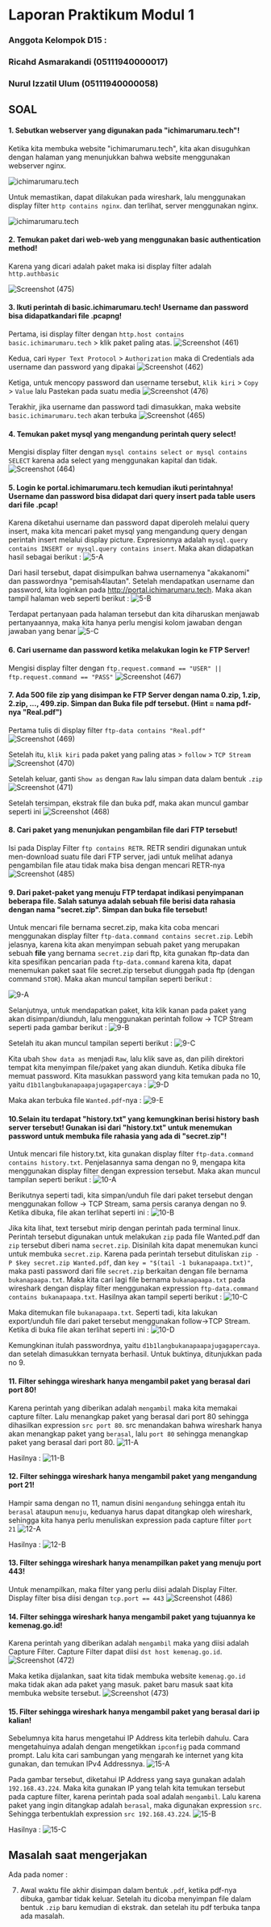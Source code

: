 # Laporan Praktikum Modul 1

### Anggota  Kelompok D15 :

### Ricahd Asmarakandi (05111940000017)

### Nurul Izzatil Ulum (05111940000058)



## SOAL

#### 1. Sebutkan webserver yang digunakan pada "ichimarumaru.tech"!

Ketika kita membuka website "ichimarumaru.tech", kita akan disuguhkan dengan halaman yang menunjukkan bahwa website menggunakan webserver nginx.

![ichimarumaru.tech](/pictures/1-A.png)

Untuk memastikan, dapat dilakukan pada wireshark, lalu menggunakan display filter `http contains nginx`. dan terlihat, server menggunakan nginx.

![ichimarumaru.tech](/pictures/1-B.png)

#### 2. Temukan paket dari web-web yang menggunakan basic authentication method!

Karena yang dicari adalah paket maka isi display filter adalah `http.authbasic`

![Screenshot (475)](https://user-images.githubusercontent.com/76694068/134185295-02284804-a8c8-4f57-a8e4-0808a4822d1a.png)


#### 3. Ikuti perintah di basic.ichimarumaru.tech! Username dan password bisa didapatkandari file .pcapng!

Pertama, isi display filter dengan `http.host contains basic.ichimarumaru.tech` > klik paket paling atas.
![Screenshot (461)](https://user-images.githubusercontent.com/76694068/134185981-b4914c75-d362-4740-acfc-8a3432a88ee9.png)

Kedua, cari `Hyper Text Protocol` > `Authorization` maka di Credentials ada username dan password yang dipakai
![Screenshot (462)](https://user-images.githubusercontent.com/76694068/134185997-4d96d446-b5cf-4238-9b85-8916d0eeb1b2.png)

Ketiga, untuk mencopy password dan username tersebut, `klik kiri` > `Copy` > `Value` lalu Pastekan pada suatu media 
![Screenshot (476)](https://user-images.githubusercontent.com/76694068/134186808-a653d696-4dc0-4628-aca5-6fdf1af602c8.png)

Terakhir, jika username dan password tadi dimasukkan, maka website `basic.ichimarumaru.tech` akan terbuka
![Screenshot (465)](https://user-images.githubusercontent.com/76694068/134186001-eee6f033-8d05-44cc-baea-e16a7cb4d784.png)

#### 4. Temukan paket mysql yang mengandung perintah query select!

Mengisi display filter dengan `mysql contains select or mysql contains SELECT` karena ada select yang menggunakan kapital dan tidak.
![Screenshot (464)](https://user-images.githubusercontent.com/76694068/134187633-05e65f2d-4981-4f8d-bc3a-b1f0c5e1fd8c.png)


#### 5. Login ke portal.ichimarumaru.tech kemudian ikuti perintahnya! Username dan password bisa didapat dari query insert pada table users dari file .pcap!

Karena diketahui username dan password dapat diperoleh melalui query insert, maka kita mencari paket mysql yang mengandung query dengan perintah insert melalui display picture. Expresionnya adalah `mysql.query contains INSERT or mysql.query contains insert`. Maka akan didapatkan hasil sebagai berikut :
![5-A](pictures/5-A.png)

Dari hasil tersebut, dapat disimpulkan bahwa usernamenya "akakanomi" dan passwordnya "pemisah4lautan". Setelah mendapatkan username dan password, kita loginkan pada http://portal.ichimarumaru.tech. Maka akan tampil halaman web seperti berikut :
![5-B](pictures/5-B.png)

Terdapat pertanyaan pada halaman tersebut dan kita diharuskan menjawab pertanyaannya, maka kita hanya perlu mengisi kolom jawaban dengan jawaban yang benar
![5-C](pictures/5-C.png)

#### 6. Cari username dan password ketika melakukan login ke FTP Server!

Mengisi display filter dengan `ftp.request.command == "USER" || ftp.request.command == "PASS"`
![Screenshot (467)](https://user-images.githubusercontent.com/76694068/134188079-24747c98-55b8-47b6-8286-2b45bbbe8cc5.png)


#### 7. Ada 500 file zip yang disimpan ke FTP Server dengan nama 0.zip, 1.zip, 2.zip, ..., 499.zip. Simpan dan Buka file pdf tersebut. (Hint = nama pdf-nya "Real.pdf")

Pertama tulis di display filter `ftp-data contains "Real.pdf"`
![Screenshot (469)](https://user-images.githubusercontent.com/76694068/134457220-43cb3300-1ca1-4606-ae16-0003e8d947b2.png)

Setelah itu, `klik kiri` pada paket yang paling atas > `follow` > `TCP Stream`
![Screenshot (470)](https://user-images.githubusercontent.com/76694068/134457223-fcdd61f5-a8b6-493a-b2bc-508e60418165.png)

Setelah keluar, ganti `Show as` dengan `Raw` lalu simpan data dalam bentuk `.zip`
![Screenshot (471)](https://user-images.githubusercontent.com/76694068/134457225-23dbe95a-d2a5-4fb3-8906-8a32024866f4.png)

Setelah tersimpan, ekstrak file dan buka pdf, maka akan muncul gambar seperti ini
![Screenshot (468)](https://user-images.githubusercontent.com/76694068/134457216-46ce016b-7f99-4524-808c-79bf450f1b24.png)


#### 8. Cari paket yang menunjukan pengambilan file dari FTP tersebut!

Isi pada Display Filter `ftp contains RETR`. RETR sendiri digunakan untuk men-download suatu file dari FTP server, jadi untuk melihat adanya pengambilan file atau tidak maka bisa dengan mencari RETR-nya
![Screenshot (485)](https://user-images.githubusercontent.com/76694068/134457743-da970cce-2fa0-4e97-81bb-b5e1a278f195.png)


#### 9. Dari paket-paket yang menuju FTP terdapat indikasi penyimpanan beberapa file. Salah satunya adalah sebuah file berisi data rahasia dengan nama "secret.zip". Simpan dan buka file tersebut!

Untuk mencari file bernama secret.zip, maka kita coba mencari menggunakan display filter `ftp-data.command contains secret.zip`. Lebih jelasnya, karena kita akan menyimpan sebuah paket yang merupakan sebuah **file** yang bernama `secret.zip` dari ftp, kita gunakan ftp-data dan kita spesifikan pencarian pada `ftp-data.command` karena kita, dapat menemukan paket saat file secret.zip tersebut diunggah pada ftp (dengan command `STOR`). Maka akan muncul tampilan seperti berikut :

![9-A](pictures/9-A.png)

Selanjutnya, untuk mendapatkan paket, kita klik kanan pada paket yang akan disimpan/diunduh, lalu menggunakan perintah follow -> TCP Stream seperti pada gambar berikut :
![9-B](pictures/9-B.png)

Setelah itu akan muncul tampilan seperti berikut :
![9-C](pictures/9-C.png)

Kita ubah `Show data as` menjadi `Raw`, lalu klik save as, dan pilih direktori tempat kita menyimpan file/paket yang akan diunduh. Ketika dibuka file memuat password. Kita masukkan password yang kita temukan pada no 10, yaitu `d1b1langbukanapaapajugagapercaya` :
![9-D](pictures/9-D.png)

Maka akan terbuka file `Wanted.pdf`-nya :
![9-E](pictures/9-E.png)

#### 10.Selain itu terdapat "history.txt" yang kemungkinan berisi history bash server tersebut! Gunakan isi dari "history.txt" untuk menemukan password untuk membuka file rahasia yang ada di "secret.zip"!

Untuk mencari file history.txt, kita gunakan display filter `ftp-data.command contains history.txt`. Penjelasannya sama dengan no 9, mengapa kita menggunakan display filter dengan expression tersebut. Maka akan muncul tampilan seperti berikut :
![10-A](pictures/10-A.png)

Berikutnya seperti tadi, kita simpan/unduh file dari paket tersebut dengan menggunakan follow -> TCP Stream, sama persis caranya dengan no 9. Ketika dibuka, file akan terlihat seperti ini :
![10-B](pictures/10-B.png)

Jika kita lihat, text tersebut mirip dengan perintah pada terminal linux. Perintah tersebut digunakan untuk melakukan `zip` pada file Wanted.pdf dan `zip` tersebut diberi nama `secret.zip`. Disinilah kita dapat menemukan kunci untuk membuka `secret.zip`. Karena pada perintah tersebut dituliskan `zip -P $key secret.zip Wanted.pdf`, dan `key = "$(tail -1 bukanapaapa.txt)"`, maka pasti password dari file `secret.zip` berkaitan dengan file bernama `bukanapaapa.txt`. Maka kita cari lagi file bernama `bukanapaapa.txt` pada wireshark dengan display filter menggunakan expression `ftp-data.command contains bukanapaapa.txt`. Hasilnya akan tampil seperti berikut :
![10-C](pictures/10-C.png)

Maka ditemukan file `bukanapaapa.txt`. Seperti tadi, kita lakukan export/unduh file dari paket tersebut menggunakan follow->TCP Stream. Ketika di buka file akan terlihat seperti ini :
![10-D](pictures/10-D.png)

Kemungkinan itulah passwordnya, yaitu `d1b1langbukanapaapajugagapercaya`. dan setelah dimasukkan ternyata berhasil. Untuk buktinya, ditunjukkan pada no 9.

#### 11. Filter sehingga wireshark hanya mengambil paket yang berasal dari port 80!

Karena perintah yang diberikan adalah `mengambil` maka kita memakai capture filter. Lalu menangkap paket yang berasal dari port 80 sehingga dihasilkan expression `src port 80`. src menandakan bahwa wireshark hanya akan menangkap paket yang `berasal`, lalu `port 80` sehingga menangkap paket yang berasal dari port 80.
![11-A](pictures/11-A.png)

Hasilnya :
![11-B](pictures/11-B.png)

#### 12. Filter sehingga wireshark hanya mengambil paket yang mengandung port 21!

Hampir sama dengan no 11, namun disini `mengandung` sehingga entah itu `berasal` ataupun `menuju`, keduanya harus dapat ditangkap oleh wireshark, sehingga kita hanya perlu menuliskan expression pada capture filter `port 21`
![12-A](pictures/12-A.png)

Hasilnya :
![12-B](pictures/12-B.png)

#### 13. Filter sehingga wireshark hanya menampilkan paket yang menuju port 443!

Untuk menampilkan, maka filter yang perlu diisi adalah Display Filter. Display filter bisa diisi dengan `tcp.port == 443`
![Screenshot (486)](https://user-images.githubusercontent.com/76694068/134457943-8a0b4d08-3918-4b8a-adc8-c796bf00d9b0.png)


#### 14. Filter sehingga wireshark hanya mengambil paket yang tujuannya ke kemenag.go.id!

Karena perintah yang diberikan adalah `mengambil` maka yang diisi adalah Capture Filter. Capture Filter dapat diisi `dst host kemenag.go.id`.
![Screenshot (472)](https://user-images.githubusercontent.com/76694068/134458073-80c76992-5855-45cb-8040-7d8234dbc361.png)

Maka ketika dijalankan, saat kita tidak membuka website `kemenag.go.id` maka tidak akan ada paket yang masuk. paket baru masuk saat kita membuka website tersebut.
![Screenshot (473)](https://user-images.githubusercontent.com/76694068/134458075-607583da-dfab-4269-8b63-88e453329361.png)


#### 15. Filter sehingga wireshark hanya mengambil paket yang berasal dari ip kalian!

Sebelumnya kita harus mengetahui IP Address kita terlebih dahulu. Cara mengetahuinya adalah dengan mengetikkan `ipconfig` pada command prompt. Lalu kita cari sambungan yang mengarah ke internet yang kita gunakan, dan temukan IPv4 Addressnya.
![15-A](pictures/15-A.png)

Pada gambar tersebut, diketahui IP Address yang saya gunakan adalah `192.168.43.224`. Maka kita gunakan IP yang telah kita temukan tersebut pada capture filter, karena perintah pada soal adalah `mengambil`. Lalu karena paket yang ingin ditangkap adalah `berasal`, maka digunakan expression `src`. Sehingga terbentuklah expression `src 192.168.43.224`.
![15-B](pictures/15-B.png)

Hasilnya :
![15-C](pictures/15-C.png)


## Masalah saat mengerjakan

Ada pada nomer :

7. Awal waktu file akhir disimpan dalam bentuk `.pdf`, ketika pdf-nya dibuka, gambar tidak keluar. Setelah itu dicoba menyimpan file dalam bentuk `.zip` baru kemudian di ekstrak. dan setelah itu pdf terbuka tanpa ada masalah.
